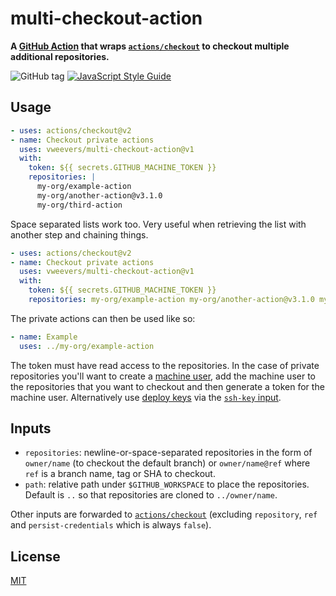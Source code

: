 # multi-checkout-action

**A [GitHub Action](https://github.com/features/actions) that wraps [`actions/checkout`](https://github.com/actions/checkout) to checkout multiple additional repositories.**

![GitHub tag](https://img.shields.io/github/v/tag/vweevers/multi-checkout-action?sort=semver)
[![JavaScript Style Guide](https://img.shields.io/badge/code_style-standard-brightgreen.svg)](https://standardjs.com)

## Usage

```yaml
- uses: actions/checkout@v2
- name: Checkout private actions
  uses: vweevers/multi-checkout-action@v1
  with:
    token: ${{ secrets.GITHUB_MACHINE_TOKEN }}
    repositories: |
      my-org/example-action
      my-org/another-action@v3.1.0
      my-org/third-action
```

Space separated lists work too. Very useful when retrieving the list with another step and chaining things.

```yaml
- uses: actions/checkout@v2
- name: Checkout private actions
  uses: vweevers/multi-checkout-action@v1
  with:
    token: ${{ secrets.GITHUB_MACHINE_TOKEN }}
    repositories: my-org/example-action my-org/another-action@v3.1.0 my-org/third-action
```

The private actions can then be used like so:

```yaml
- name: Example
  uses: ../my-org/example-action
```

The token must have read access to the repositories. In the case of private repositories you'll want to create a [machine user](https://docs.github.com/en/developers/overview/managing-deploy-keys#machine-users), add the machine user to the repositories that you want to checkout and then generate a token for the machine user. Alternatively use [deploy keys](https://docs.github.com/en/developers/overview/managing-deploy-keys#deploy-keys) via the [`ssh-key` input](https://github.com/actions/checkout#usage).

## Inputs

- `repositories`: newline-or-space-separated repositories in the form of `owner/name` (to checkout the default branch) or `owner/name@ref` where `ref` is a branch name, tag or SHA to checkout.
- `path`: relative path under `$GITHUB_WORKSPACE` to place the repositories. Default is `..` so that repositories are cloned to `../owner/name`.

Other inputs are forwarded to [`actions/checkout`](https://github.com/actions/checkout) (excluding `repository`, `ref` and `persist-credentials` which is always `false`).

## License

[MIT](LICENSE)

